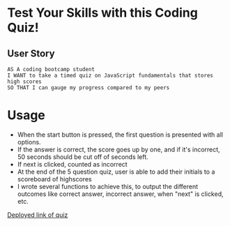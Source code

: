 # Test Your Skills with this Coding Quiz!

## User Story

```
AS A coding bootcamp student
I WANT to take a timed quiz on JavaScript fundamentals that stores high scores
SO THAT I can gauge my progress compared to my peers
```

# Usage

- When the start button is pressed, the first question is presented with all options.
- If the answer is correct, the score goes up by one, and if it's incorrect, 50 seconds should be cut off of seconds left.
- If next is clicked, counted as incorrect
- At the end of the 5 question quiz, user is able to add their initials to a scoreboard of highscores
- I wrote several functions to achieve this, to output the different outcomes like correct answer, incorrect answer, when "next" is clicked, etc.


[Deployed link of quiz](https://linneagear.github.io/Code-Quiz-HW4/)


